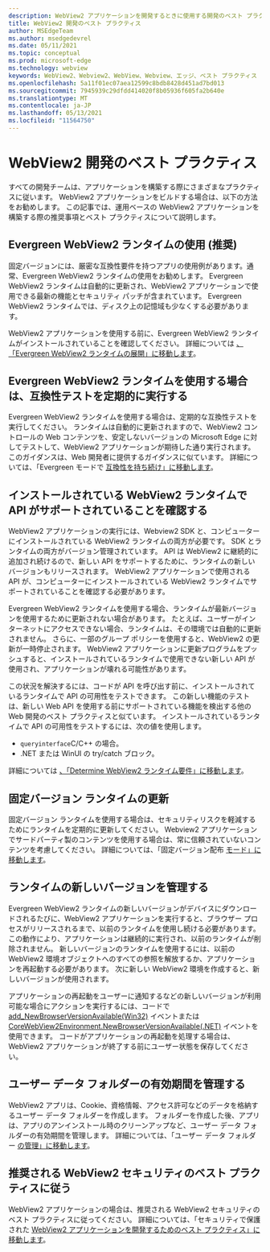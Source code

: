 ```yaml
---
description: WebView2 アプリケーションを開発するときに使用する開発のベスト プラクティスについて説明します。
title: WebView2 開発のベスト プラクティス
author: MSEdgeTeam
ms.author: msedgedevrel
ms.date: 05/11/2021
ms.topic: conceptual
ms.prod: microsoft-edge
ms.technology: webview
keywords: WebView2、Webview2、WebView、Webview、エッジ、ベスト プラクティス
ms.openlocfilehash: 5a11f01ec07aea12599c8bdb8428d451ad7bd013
ms.sourcegitcommit: 7945939c29dfdd414020f8b05936f605fa2b640e
ms.translationtype: MT
ms.contentlocale: ja-JP
ms.lasthandoff: 05/13/2021
ms.locfileid: "11564750"
---
```

# <a name="webview2-development-best-practices"></a>WebView2 開発のベスト プラクティス  

すべての開発チームは、アプリケーションを構築する際にさまざまなプラクティスに従います。 WebView2 アプリケーションをビルドする場合は、以下の方法をお勧めします。 この記事では、運用ベースの WebView2 アプリケーションを構築する際の推奨事項とベスト プラクティスについて説明します。

## <a name="use-evergreen-webview2-runtime-recommended"></a>Evergreen WebView2 ランタイムの使用 (推奨)  

固定バージョンには、厳密な互換性要件を持つアプリの使用例があります。通常、Evergreen WebView2 ランタイムの使用をお勧めします。  Evergreen WebView2 ランタイムは自動的に更新され、WebView2 アプリケーションで使用できる最新の機能とセキュリティ パッチが含まれています。 Evergreen WebView2 ランタイムでは、ディスク上の記憶域も少なくする必要があります。

WebView2 アプリケーションを使用する前に、Evergreen WebView2 ランタイムがインストールされていることを確認してください。  詳細については [、「Evergreen WebView2 ランタイムの展開」に移動します][Webview2ConceptsDistributionDeployingEvergreenWebview2Runtime]。  

## <a name="run-compatibility-tests-regularly-when-using-the-evergreen-webview2-runtime"></a>Evergreen WebView2 ランタイムを使用する場合は、互換性テストを定期的に実行する

Evergreen WebView2 ランタイムを使用する場合は、定期的な互換性テストを実行してください。 ランタイムは自動的に更新されますので、WebView2 コントロールの Web コンテンツを、安定しないバージョンの Microsoft Edge に対してテストして、WebView2 アプリケーションが期待した通り実行されます。 このガイダンスは、Web 開発者に提供するガイダンスに似ています。 詳細については、「Evergreen モードで [互換性を持ち続け」に移動します][Webview2ConceptsDistributionStayCompatibleEvergreenMode]。

## <a name="ensure-apis-are-supported-by-the-installed-webview2-runtime"></a>インストールされている WebView2 ランタイムで API がサポートされていることを確認する

WebView2 アプリケーションの実行には、Webview2 SDK と、コンピューターにインストールされている WebView2 ランタイムの両方が必要です。 SDK とランタイムの両方がバージョン管理されています。 API は WebView2 に継続的に追加され続けるので、新しい API をサポートするために、ランタイムの新しいバージョンもリリースされます。 WebView2 アプリケーションで使用される API が、コンピューターにインストールされている WebView2 ランタイムでサポートされていることを確認する必要があります。 

Evergreen WebView2 ランタイムを使用する場合、ランタイムが最新バージョンを使用するために更新されない場合があります。 たとえば、ユーザーがインターネットにアクセスできない場合、ランタイムは、その環境では自動的に更新されません。 さらに、一部のグループ ポリシーを使用すると、WebView2 の更新が一時停止されます。 WebView2 アプリケーションに更新プログラムをプッシュすると、インストールされているランタイムで使用できない新しい API が使用され、アプリケーションが壊れる可能性があります。   
 
この状況を解決するには、コードが API を呼び出す前に、インストールされているランタイムで API の可用性をテストできます。 この新しい機能のテストは、新しい Web API を使用する前にサポートされている機能を検出する他の Web 開発のベスト プラクティスと似ています。 インストールされているランタイムで API の可用性をテストするには、次の値を使用します。  

*   `queryinterface`C/C++ の場合。 
*   .NET または WinUI の try/catch ブロック。 
    
詳細については [、「Determine WebView2 ランタイム要件」に移動します][Webview2ConceptsVersioningDetermineWebview2RuntimeRequirement]。  

## <a name="update-the-fixed-version-runtime"></a>固定バージョン ランタイムの更新  

固定バージョン ランタイムを使用する場合は、セキュリティリスクを軽減するためにランタイムを定期的に更新してください。 Webview2 アプリケーションでサードパーティ製のコンテンツを使用する場合は、常に信頼されていないコンテンツを考慮してください。  詳細については、「固定バージョン配布 [モード」に移動します][Webview2ConceptsDistributionFixedVersionDistributionMode]。  

## <a name="manage-new-versions-of-the-runtime"></a>ランタイムの新しいバージョンを管理する  

Evergreen WebView2 ランタイムの新しいバージョンがデバイスにダウンロードされるたびに、WebView2 アプリケーションを実行すると、ブラウザー プロセスがリリースされるまで、以前のランタイムを使用し続ける必要があります。 この動作により、アプリケーションは継続的に実行され、以前のランタイムが削除されません。 新しいバージョンのランタイムを使用するには、以前の WebView2 環境オブジェクトへのすべての参照を解放するか、アプリケーションを再起動する必要があります。 次に新しい WebView2 環境を作成すると、新しいバージョンが使用されます。

アプリケーションの再起動をユーザーに通知するなどの新しいバージョンが利用可能な場合にアクションを実行するには、コードで [add_NewBrowserVersionAvailable(Win32)][Webview2ReferenceaddNewBrowserVersionAvailable] イベントまたは [CoreWebView2Environment.NewBrowserVersionAvailable(.NET)][Webview2ReferenceNewBrowserVersionAvailable] イベントを使用できます。 コードがアプリケーションの再起動を処理する場合は、WebView2 アプリケーションが終了する前にユーザー状態を保存してください。  

## <a name="manage-the-lifetime-of-the-user-data-folder"></a>ユーザー データ フォルダーの有効期間を管理する 
WebView2 アプリは、Cookie、資格情報、アクセス許可などのデータを格納するユーザー データ フォルダーを作成します。 フォルダーを作成した後、アプリは、アプリのアンインストール時のクリーンアップなど、ユーザー データ フォルダーの有効期間を管理します。  詳細については、「ユーザー データ フォルダー [の管理」に移動します][Webview2ConceptsUserDataFolder]。  

## <a name="follow-recommended-webview2-security-best-practices"></a>推奨される WebView2 セキュリティのベスト プラクティスに従う 
WebView2 アプリケーションの場合は、推奨される WebView2 セキュリティのベスト プラクティスに従ってください。  詳細については、「セキュリティで保護された [WebView2 アプリケーションを開発するためのベスト プラクティス」に移動します][Webview2ConceptsSecurity]。  

<!-- links -->  

[Webview2ConceptsDistributionDeployingEvergreenWebview2Runtime]: ../concepts/distribution.md#deploying-the-evergreen-webview2-runtime "Evergreen WebView2 ランタイムの展開 - WebView2 ランタイムを使用したアプリ|Microsoft Docs"  
[Webview2ConceptsDistributionFixedVersionDistributionMode]: ../concepts/distribution.md#fixed-version-distribution-mode "固定バージョン配布モード - WebView2 アプリケーションを使用したアプリ|Microsoft Docs"  
[Webview2ConceptsDistributionStayCompatibleEvergreenMode]: ../concepts/distribution.md#stay-compatible-in-evergreen-mode "Evergreen モードで互換性を持つ - WebView2 を使用したアプリの配布 |Microsoft Docs"  
[Webview2ConceptsSecurity]: ../concepts/security.md "セキュリティで保護された WebView2 アプリケーションを開発するためのベストプラクティス |Microsoft Docs"  
[Webview2ConceptsUserDataFolder]: ../concepts/user-data-folder.md "[ユーザー データ フォルダーの管理] |Microsoft Docs"  
[Webview2ConceptsVersioningDetermineWebview2RuntimeRequirement]: ../concepts/versioning.md#determine-webview2-runtime-requirement "WebView2 ランタイム要件の決定 - WebView2 SDK のバージョンの|Microsoft Docs"  
[Webview2GetStartedWin32]: ../get-started/win32.md "WebView2 の使用を|Microsoft Docs"  
[Webview2GetStartedWinforms]: ../get-started/winforms.md "WebView2 の使用を開始するには、Windowsフォーム|Microsoft Docs"  
[Webview2GetStartedWinui]: ../get-started/winui.md "WinUI 3 (プレビュー) の WebView2 の使用を開始|Microsoft Docs"  
[Webview2GetStartedWpf]: ../get-started/wpf.md "WPF サーバーでの WebView2 の|Microsoft Docs"  

[Webview2ReferenceaddNewBrowserVersionAvailable]: /microsoft-edge/webview2/reference/win32/icorewebview2environment#add_newbrowserversionavailable "add_NewBrowserVersionAvailable |Microsoft Docs"  

[Webview2ReferenceNewBrowserVersionAvailable]: /dotnet/api/microsoft.web.webview2.core.corewebview2environment.newbrowserversionavailable "CoreWebView2Environment.NewBrowserVersionAvailable イベント |Microsoft Docs"  
